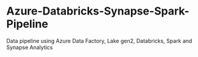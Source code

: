 # Azure-Databricks-Synapse-Spark-Pipeline
Data pipeline using Azure Data Factory, Lake gen2, Databricks, Spark and Synapse Analytics
